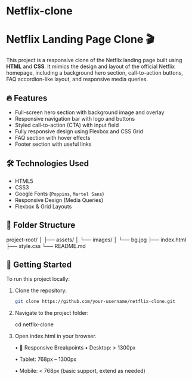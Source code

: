 # Netflix-clone
 
# Netflix Landing Page Clone 🎬

This project is a responsive clone of the Netflix landing page built using **HTML** and **CSS**. It mimics the design and layout of the official Netflix homepage, including a background hero section, call-to-action buttons, FAQ accordion-like layout, and responsive media queries.

## 🔥 Features

- Full-screen hero section with background image and overlay
- Responsive navigation bar with logo and buttons
- Styled call-to-action (CTA) with input field
- Fully responsive design using Flexbox and CSS Grid
- FAQ section with hover effects
- Footer section with useful links

## 🛠️ Technologies Used

- HTML5
- CSS3
- Google Fonts (`Poppins`, `Martel Sans`)
- Responsive Design (Media Queries)
- Flexbox & Grid Layouts



## 📁 Folder Structure

project-root/
│
├── assets/
│ └── images/
│ └── bg.jpg
├── index.html
├── style.css
└── README.md


## 🚀 Getting Started

To run this project locally:

1. Clone the repository:

   ```bash
   git clone https://github.com/your-username/netflix-clone.git

2. Navigate to the project folder:

    cd netflix-clone

3. Open index.html in your browser.

   • 📱 Responsive Breakpoints
   • Desktop: > 1300px

   • Tablet: 768px – 1300px

   • Mobile: < 768px (basic support, extend as needed)
